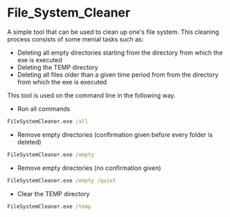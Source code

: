 # File_System_Cleaner

A simple tool that can be used to clean up one's file system. This cleaning process consists of some menial tasks such as:
* Deleting all empty directories starting from the directory from which the exe is executed
* Deleting the TEMP directory
* Deleting all files older than a given time period from from the directory from which the exe is executed
    
This tool is used on the command line in the following way.

* Run all commands
```bat
FileSystemCleaner.exe /all
```

* Remove empty directories (confirmation given before every folder is deleted)</br>
```bat
FileSystemCleaner.exe /empty
```

* Remove empty directories (no confirmation given)</br>
```bat
FileSystemCleaner.exe /empty /quiet
```

* Clear the TEMP directory
```bat
FileSystemCleaner.exe /temp
```

